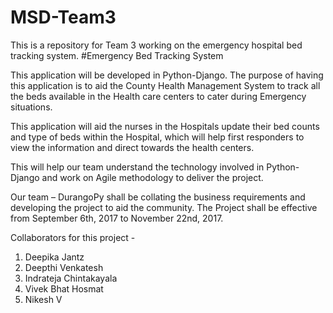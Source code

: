 # MSD-Team3
This is a repository for Team 3 working on the emergency hospital bed tracking system.
#Emergency Bed Tracking System

This application will be developed in Python-Django. The purpose of having this application is to aid the County Health Management System to track all the beds available in the Health care centers to cater during Emergency situations.

This application will aid the nurses in the Hospitals update their bed counts and type of beds within the Hospital, which will help first responders to view the information and direct towards the health centers.

This will help our team understand the technology involved in Python-Django and work on Agile methodology to deliver the project.

Our team – DurangoPy shall be collating the business requirements and developing the project to aid the community. The Project shall be effective from September 6th, 2017 to November 22nd, 2017.

Collaborators for this project -
1. Deepika Jantz
2. Deepthi Venkatesh
3. Indrateja Chintakayala
4. Vivek Bhat Hosmat
5. Nikesh V


